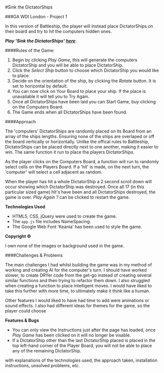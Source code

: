 #Sink the DictatorShips

###GA WDI London - Project 1

In this version of Battleship, the player will instead place DictatorShips on their board and try to hit the computers hidden ones.

***Play 'Sink the DictatorShips'*** [***here***](https://secure-beyond-16634.herokuapp.com/):

####Rules of the Game:

1. Begin by clicking *Play Game*, this will generate the computers DictatorShip and you will be able to place DictatorShip.
2. Click the *Select Ship* button to choose which DictatorShip you would like to place. 
3. Decide on the orientation of the ship, by clicking the *Rotate* button. It is set to horizontal by default. 
4. You can now click on Your Board to place your ship. If the place is unavailable it will tell you to Try Again.
5. Once all DictatorShips have been laid you can Start Game, buy clicking on the Computers Board.
6. The Game ends when all DictatorShips have been found.

####Approach

The 'computers' DictatorShips are randomly placed on its Board from an array of the ships lengths. Ensuring none of the ships are overlaped or off the board vertically or horizontally. Unlike the offical rules to Battleship, DictatorShips can be placed directly next to one another, making it easier to win. The same function it run to place the players DictatorShips.

As the player clicks on the Computers Board, a function will run to randomly select cells on the Players Board. If a 'hit' is made, on the next turn, the 'computer' will select a cell adjacent as random.

When the player has hit a whole DictatorShip a 2 second scroll down will occur showing which DictatorShip was destroyed. Once all 17 (in this particular sized game) hit's have been and all DictatorShips destroyed, the game is over. *Play Again ?* can be clicked to restart the game.


**Technologies Used**

- HTML5, CSS, jQuery were used to create the game.
- The ``app.js`` file includes NameSpacing.
- The Google Web Font 'Keania' has been used to style the game.

**Copyright &#169;**

I own none of the images or background used in the game.

####Challenges & Problems

The main challenges I had whilst building the game was in my method of working and creating AI for the computer's turn. I should have worked slower, to create DRYer code from the get-go instead of creating several similar functions and then trying to refactor them down. I also struggled when creating a function to place intelligent moves. I would have liked to take this further with more time, to ultimately make it think like a human.

Other features I would liked to have had time to add were animations or sound effects. I also had different ideas for themes for the game, so the player could choose

**Features & Bugs**

- You can only view the Instructions just after the page has loaded, once *Play Game* has been clicked on it will no longer be visable.
- If a DictatorShip other than the last DictatorShip placed is placed in the top left-hand corner of the Player Board, you will not be able to place any of the remaining DictatorShip.


with explanations of the technologies used, the approach taken, installation instructions, unsolved problems, etc.
